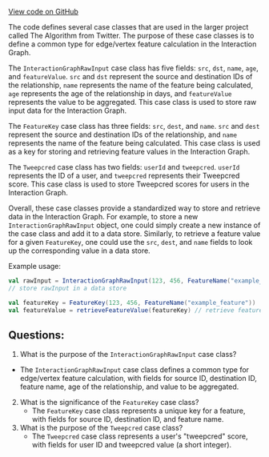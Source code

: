 [View code on GitHub](https://github.com/misbahsy/the-algorithm/src/scala/com/twitter/interaction_graph/scio/common/CaseClasses.scala)

The code defines several case classes that are used in the larger project called The Algorithm from Twitter. The purpose of these case classes is to define a common type for edge/vertex feature calculation in the Interaction Graph. 

The `InteractionGraphRawInput` case class has five fields: `src`, `dst`, `name`, `age`, and `featureValue`. `src` and `dst` represent the source and destination IDs of the relationship, `name` represents the name of the feature being calculated, `age` represents the age of the relationship in days, and `featureValue` represents the value to be aggregated. This case class is used to store raw input data for the Interaction Graph.

The `FeatureKey` case class has three fields: `src`, `dest`, and `name`. `src` and `dest` represent the source and destination IDs of the relationship, and `name` represents the name of the feature being calculated. This case class is used as a key for storing and retrieving feature values in the Interaction Graph.

The `Tweepcred` case class has two fields: `userId` and `tweepcred`. `userId` represents the ID of a user, and `tweepcred` represents their Tweepcred score. This case class is used to store Tweepcred scores for users in the Interaction Graph.

Overall, these case classes provide a standardized way to store and retrieve data in the Interaction Graph. For example, to store a new `InteractionGraphRawInput` object, one could simply create a new instance of the case class and add it to a data store. Similarly, to retrieve a feature value for a given `FeatureKey`, one could use the `src`, `dest`, and `name` fields to look up the corresponding value in a data store. 

Example usage:

```scala
val rawInput = InteractionGraphRawInput(123, 456, FeatureName("example_feature"), 7, 3.14)
// store rawInput in a data store

val featureKey = FeatureKey(123, 456, FeatureName("example_feature"))
val featureValue = retrieveFeatureValue(featureKey) // retrieve feature value from a data store
```
## Questions: 
 1. What is the purpose of the `InteractionGraphRawInput` case class?
   - The `InteractionGraphRawInput` case class defines a common type for edge/vertex feature calculation, with fields for source ID, destination ID, feature name, age of the relationship, and value to be aggregated.
2. What is the significance of the `FeatureKey` case class?
   - The `FeatureKey` case class represents a unique key for a feature, with fields for source ID, destination ID, and feature name.
3. What is the purpose of the `Tweepcred` case class?
   - The `Tweepcred` case class represents a user's "tweepcred" score, with fields for user ID and tweepcred value (a short integer).